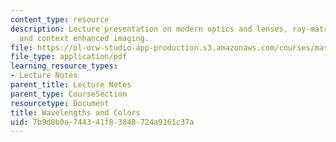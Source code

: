 ```yaml
---
content_type: resource
description: Lecture presentation on modern optics and lenses, ray-matrix operations,
  and context enhanced imaging.
file: https://ol-ocw-studio-app-production.s3.amazonaws.com/courses/mas-531-computational-camera-and-photography-fall-2009/7b9d8b0a744341f83848724a9161c37a_MITMAS_531F09_lec08_2.pdf
file_type: application/pdf
learning_resource_types:
- Lecture Notes
parent_title: Lecture Notes
parent_type: CourseSection
resourcetype: Document
title: Wavelengths and Colors
uid: 7b9d8b0a-7443-41f8-3848-724a9161c37a
---
```


